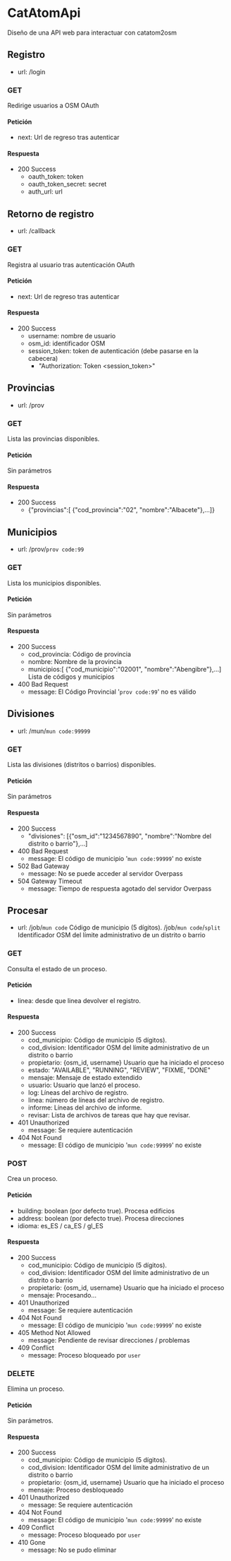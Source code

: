 # CatAtomApi
Diseño de una API web para interactuar con catatom2osm

## Registro
* url: /login

### GET
Redirige usuarios a OSM OAuth

#### Petición
* next: Url de regreso tras autenticar

#### Respuesta
* 200 Success
  - oauth_token: token
  - oauth_token_secret: secret
  - auth_url: url

## Retorno de registro
* url: /callback

### GET
Registra al usuario tras autenticación OAuth

#### Petición
* next: Url de regreso tras autenticar

#### Respuesta
* 200 Success
  - username: nombre de usuario
  - osm_id: identificador OSM
  - session_token: token de autenticación (debe pasarse en la cabecera)
    + "Authorization: Token <session_token>"

## Provincias
* url: /prov

### GET
Lista las provincias disponibles.

#### Petición
Sin parámetros

#### Respuesta
* 200 Success
  - {"provincias":[ {"cod_provincia":"02", "nombre":"Albacete"},...]}

## Municipios
* url: /prov/`prov code:99`

### GET
Lista los municipios disponibles.

#### Petición
Sin parámetros

#### Respuesta
* 200 Success
  - cod_provincia: Código de provincia
  - nombre: Nombre de la provincia
  - municipios:[ {"cod_municipio":"02001", "nombre":"Abengibre"},...] Lista de códigos y municipios
* 400 Bad Request
  - message: El Código Provincial '`prov code:99`' no es válido

## Divisiones
* url: /mun/`mun code:99999`

### GET
Lista las divisiones (distritos o barrios) disponibles.

#### Petición
Sin parámetros

#### Respuesta
* 200 Success
  - "divisiones": [{"osm_id":"1234567890", "nombre":"Nombre del distrito o barrio"},...]
* 400 Bad Request
  - message: El código de municipio '`mun code:99999`' no existe
* 502 Bad Gateway
  - message: No se puede acceder al servidor Overpass
* 504 Gateway Timeout
  - message: Tiempo de respuesta agotado del servidor Overpass

## Procesar
* url: /job/`mun code`           Código de municipio (5 dígitos).
       /job/`mun code`/`split`   Identificador OSM del límite administrativo de un distrito o barrio

### GET
Consulta el estado de un proceso.

#### Petición
* linea: desde que linea devolver el registro.

#### Respuesta
* 200 Success
  - cod_municipio: Código de municipio (5 dígitos).
  - cod_division: Identificador OSM del límite administrativo de un distrito o barrio
  - propietario: {osm_id, username} Usuario que ha iniciado el proceso
  - estado: "AVAILABLE", "RUNNING", "REVIEW", "FIXME, "DONE"
  - mensaje: Mensaje de estado extendido 
  - usuario: Usuario que lanzó el proceso.
  - log: Líneas del archivo de registro.
  - linea: número de líneas del archivo de registro.
  - informe: Líneas del archivo de informe.
  - revisar: Lista de archivos de tareas que hay que revisar.
* 401 Unauthorized
  - message: Se requiere autenticación
* 404 Not Found
  - message: El código de municipio '`mun code:99999`' no existe

### POST
Crea un proceso.

#### Petición
* building: boolean (por defecto true). Procesa edificios
* address: boolean (por defecto true). Procesa direcciones
* idioma: es_ES / ca_ES / gl_ES

#### Respuesta
* 200 Success
  - cod_municipio: Código de municipio (5 dígitos).
  - cod_division: Identificador OSM del límite administrativo de un distrito o barrio
  - propietario: {osm_id, username} Usuario que ha iniciado el proceso
  - mensaje: Procesando...
* 401 Unauthorized
  - message: Se requiere autenticación
* 404 Not Found
  - message: El código de municipio '`mun code:99999`' no existe
* 405 Method Not Allowed
  - message: Pendiente de revisar direcciones / problemas
* 409 Conflict
  - message: Proceso bloqueado por `user`

### DELETE
Elimina un proceso.

#### Petición
Sin parámetros.

#### Respuesta
* 200 Success
  - cod_municipio: Código de municipio (5 dígitos).
  - cod_division: Identificador OSM del límite administrativo de un distrito o barrio
  - propietario: {osm_id, username} Usuario que ha iniciado el proceso
  - mensaje: Proceso desbloqueado
* 401 Unauthorized
  - message: Se requiere autenticación
* 404 Not Found
  - message: El código de municipio '`mun code:99999`' no existe
* 409 Conflict
  - message: Proceso bloqueado por `user`
* 410 Gone
  - message: No se pudo eliminar
